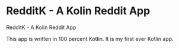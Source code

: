 # RedditK - A Kolin Reddit App
RedditK - A Kolin Reddit App

This app is written in 100 percent Kotlin. It is my first ever Kotlin app.
